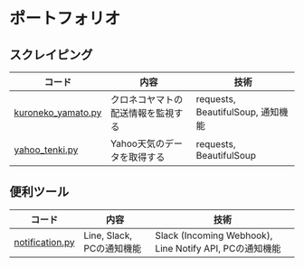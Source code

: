 # ポートフォリオ
## スクレイピング
|コード|内容|技術|
|---|---|---|
|[kuroneko_yamato.py](scraping/kuroneko_yamato.py)|クロネコヤマトの配送情報を監視する|requests, BeautifulSoup, 通知機能|
|[yahoo_tenki.py](scraping/yahoo_tenki.py)|Yahoo天気のデータを取得する|requests, BeautifulSoup|

## 便利ツール
|コード|内容|技術|
|---|---|---|
|[notification.py](utils/notification.py)|Line, Slack, PCの通知機能|Slack (Incoming Webhook), Line Notify API, PCの通知機能|
